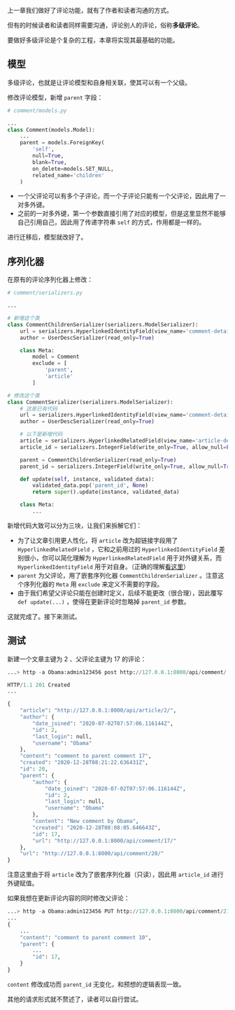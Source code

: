 上一章我们做好了评论功能，就有了作者和读者沟通的方式。

但有的时候读者和读者同样需要沟通，评论别人的评论，俗称**多级评论**。

要做好多级评论是个复杂的工程，本章将实现其最基础的功能。

## 模型

多级评论，也就是让评论模型和自身相关联，使其可以有一个父级。

修改评论模型，新增 `parent` 字段：

```python
# comment/models.py

...
class Comment(models.Model):
    ...
    parent = models.ForeignKey(
        'self',
        null=True,
        blank=True,
        on_delete=models.SET_NULL,
        related_name='children'
    )
```

- 一个父评论可以有多个子评论，而一个子评论只能有一个父评论，因此用了一对多外键。
- 之前的一对多外键，第一个参数直接引用了对应的模型，但是这里显然不能够自己引用自己，因此用了传递字符串 `self` 的方式，作用都是一样的。

进行迁移后，模型就改好了。

## 序列化器

在原有的评论序列化器上修改：

```python
# comment/serializers.py

...

# 新增这个类
class CommentChildrenSerializer(serializers.ModelSerializer):
    url = serializers.HyperlinkedIdentityField(view_name='comment-detail')
    author = UserDescSerializer(read_only=True)

    class Meta:
        model = Comment
        exclude = [
            'parent',
            'article'
        ]

# 修改这个类
class CommentSerializer(serializers.ModelSerializer):
    # 这是已有代码
    url = serializers.HyperlinkedIdentityField(view_name='comment-detail')
    author = UserDescSerializer(read_only=True)

    # 以下是新增代码
    article = serializers.HyperlinkedRelatedField(view_name='article-detail', read_only=True)
    article_id = serializers.IntegerField(write_only=True, allow_null=False, required=True)

    parent = CommentChildrenSerializer(read_only=True)
    parent_id = serializers.IntegerField(write_only=True, allow_null=True, required=False)

    def update(self, instance, validated_data):
        validated_data.pop('parent_id', None)
        return super().update(instance, validated_data)

    class Meta:
        ...
```

新增代码大致可以分为三块，让我们来拆解它们：

- 为了让文章引用更人性化，将 `article` 改为超链接字段用了 `HyperlinkedRelatedField` ，它和之前用过的 `HyperlinkedIdentityField` 差别很小，你可以简化理解为 `HyperlinkedRelatedField` 用于对外键关系，而 `HyperlinkedIdentityField` 用于对自身。（正确的理解[看这里](https://stackoverflow.com/questions/31566675/for-django-rest-framework-what-is-the-difference-in-use-case-for-hyperlinkedrel)）
- `parent` 为父评论，用了嵌套序列化器 `CommentChildrenSerializer` 。注意这个序列化器的 `Meta` 用 `exclude` 来定义不需要的字段。
- 由于我们希望父评论只能在创建时定义，后续不能更改（很合理），因此覆写 `def update(...)` ，使得在更新评论时忽略掉 `parent_id` 参数。

这就完成了。接下来测试。

## 测试

新建一个文章主键为 2 、父评论主键为 17 的评论：

```python
...> http -a Obama:admin123456 post http://127.0.0.1:8000/api/comment/ parent_id=17 article_id=2 content='comment to parent comment 17'

HTTP/1.1 201 Created
...

{
    "article": "http://127.0.0.1:8000/api/article/2/",
    "author": {
        "date_joined": "2020-07-02T07:57:06.116144Z",
        "id": 2,
        "last_login": null,
        "username": "Obama"
    },
    "content": "comment to parent comment 17",
    "created": "2020-12-28T08:21:22.636431Z",
    "id": 20,
    "parent": {
        "author": {
            "date_joined": "2020-07-02T07:57:06.116144Z",
            "id": 2,
            "last_login": null,
            "username": "Obama"
        },
        "content": "New comment by Obama",
        "created": "2020-12-28T08:08:05.646643Z",
        "id": 17,
        "url": "http://127.0.0.1:8000/api/comment/17/"
    },
    "url": "http://127.0.0.1:8000/api/comment/20/"
}
```

注意这里由于将 `article` 改为了嵌套序列化器（只读），因此用 `article_id` 进行外键赋值。

如果我想在更新评论内容的同时修改父评论：

```python
...> http -a Obama:admin123456 PUT http://127.0.0.1:8000/api/comment/21/ parent_id=99 article_id=2 content='comment to parent comment 10'                                                                       HTTP/1.1 200 OK
...
{
    ...
    "content": "comment to parent comment 10",
    "parent": {
        ...
        "id": 17,
    }
}
```

`content` 修改成功而 `parent_id` 无变化，和预想的逻辑表现一致。

其他的请求形式就不赘述了，读者可以自行尝试。